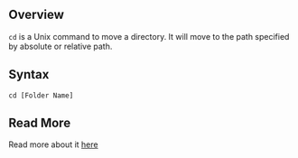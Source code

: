 ## Overview
`cd` is a Unix command to move a directory. It will move to the path specified by absolute or relative path.

## Syntax
```
cd [Folder Name]
```

## Read More
Read more about it [here](https://linoxide.com/linux-cd-command-examples/)
